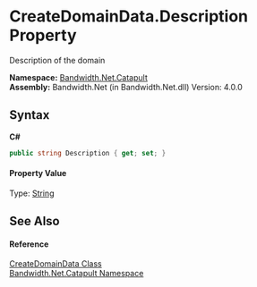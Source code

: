 ﻿# CreateDomainData.Description Property 
 

Description of the domain

**Namespace:**&nbsp;<a href ="N_Bandwidth_Net_Catapult.md">Bandwidth.Net.Catapult</a><br />**Assembly:**&nbsp;Bandwidth.Net (in Bandwidth.Net.dll) Version: 4.0.0

## Syntax

**C#**<br />
``` C#
public string Description { get; set; }
```


#### Property Value
Type: <a href="http://msdn2.microsoft.com/en-us/library/s1wwdcbf" target="_blank">String</a>

## See Also


#### Reference
<a href ="T_Bandwidth_Net_Catapult_CreateDomainData.md">CreateDomainData Class</a><br /><a href ="N_Bandwidth_Net_Catapult.md">Bandwidth.Net.Catapult Namespace</a><br />
